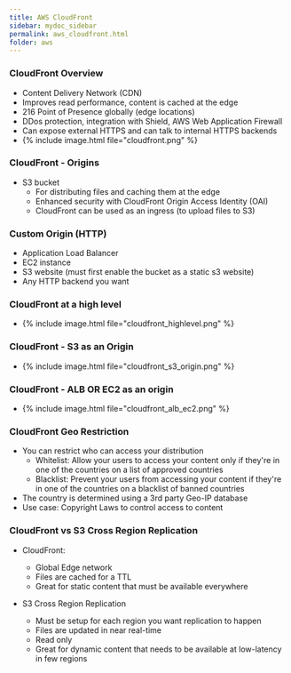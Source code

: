 ```yaml
---
title: AWS CloudFront
sidebar: mydoc_sidebar
permalink: aws_cloudfront.html
folder: aws
---
```


### CloudFront Overview
- Content Delivery Network (CDN)
- Improves read performance, content is cached at the edge
- 216 Point of Presence globally (edge locations)
- DDos protection, integration with Shield, AWS Web Application Firewall
- Can expose external HTTPS and can talk to internal HTTPS backends
- {% include image.html file="cloudfront.png" %}

### CloudFront - Origins
- S3 bucket
  - For distributing files and caching them at the edge
  - Enhanced security with CloudFront Origin Access Identity (OAI)
  - CloudFront can be used as an ingress (to upload files to S3)

### Custom Origin (HTTP)
  - Application Load Balancer
  - EC2 instance
  - S3 website (must first enable the bucket as a static s3 website)
  - Any HTTP backend you want

### CloudFront at a high level
  - {% include image.html file="cloudfront_highlevel.png" %}

### CloudFront - S3 as an Origin
  - {% include image.html file="cloudfront_s3_origin.png" %}

### CloudFront - ALB OR EC2 as an origin
  - {% include image.html file="cloudfront_alb_ec2.png" %}

### CloudFront Geo Restriction
  - You can restrict who can access your distribution
    - Whitelist: Allow your users to access your content only if they're in one of the countries on a list of approved countries
    - Blacklist: Prevent your users from accessing your content if they're in one of the countries on a blacklist of banned countries
  - The country is determined using a 3rd party Geo-IP database
  - Use case: Copyright Laws to control access to content

### CloudFront vs S3 Cross Region Replication
  - CloudFront:
    - Global Edge network
    - Files are cached for a TTL
    - Great for static content that must be available everywhere

  - S3 Cross Region Replication
    - Must be setup for each region you want replication to happen
    - Files are updated in near real-time
    - Read only
    - Great for dynamic content that needs to be available at low-latency in few regions

